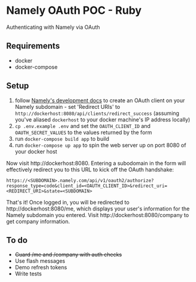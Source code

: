 # Namely OAuth POC - Ruby

Authenticating with Namely via OAuth

## Requirements

- docker
- docker-compose

## Setup

1. follow [Namely's development
   docs](https://developers.namely.com/1.0/authentication/authentication) to
   create an OAuth client on your Namely subdomain - set 'Redirect URIs' to
   `http://dockerhost:8080/api/clients/redirect_success` (assuming you've
   aliased `dockerhost` to your docker machine's IP address locally)
1. `cp .env.example .env` and set the `OAUTH_CLIENT_ID` and
   `OAUTH_SECRET_VALUES` to the values returned by the form
1. run `docker-compose build app` to build
1. run `docker-compose up app` to spin the web server up on port 8080 of your
   docker host

Now visit http://dockerhost:8080. Entering a subodomain in the form will
effectively redirect you to this URL to kick off the OAuth handshake:

`https://<SUBDOMAIN>.namely.com/api/v1/oauth2/authorize?response_type=code&client_id=<OAUTH_CLIENT_ID>&redirect_uri=<REDIRECT_URI>&state=<SUBDOMAIN>`

That's it! Once logged in, you will be redirected to http://dockerhost:8080/me,
which displays your user's information for the Namely subdomain you entered.
Visit http://dockerhost:8080/company to get company information.

## To do

- ~~Guard /me and /company with auth checks~~
- Use flash messages
- Demo refresh tokens
- Write tests
